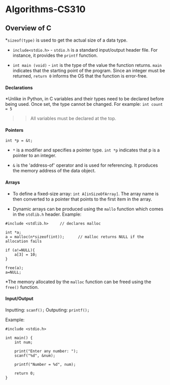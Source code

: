 # Algorithms-CS310


## Overview of C

*`sizeof(type)` is used to get the actual size of a data type.

* `include<stdio.h>` - `stdio.h` is a standard input/output header file. For instance, it provides the `printf` function. 

* `int main (void)` - `int` is the type of the value the function returns. `main` indicates that the starting point of the program. Since an integer must be returned, `return 0` informs the OS that the function is error-free.  

#### Declarations
*Unlike in Python, in C variables and their types need to be declared before being used. Once set, the type cannot be changed. For example: `int count = 5`
>> All variables must be declared at the top.

#### Pointers
`int *p = &t;`

* `*` is a modifier and specifies a pointer type. `int *p` indicates that p is a pointer to an integer.

* `&` is the 'address-of' operator and is used for referencing. It produces the memory address of the data object.

#### Arrays
* To define a fixed-size array: `int A[inSizeOfArray]`. The array name is then converted to a pointer that points to the first item in the array. 

* Dynamic arrays can be produced using the `mallo` function which comes in the `stdlib.h` header. Example:

```
#include <stdlib.h> 	// declares malloc

int *a;
a = malloc(n*sizeof(int)); 		// malloc returns NULL if the allocation fails

if (a!=NULL){
	a[3] = 10;
}

free(a);
a=NULL;
```

*The memory allocated by the `malloc` function can be freed using the `free()` function. 

#### Input/Output

Inputting: `scanf();`
Outputing: `printf();`

Example:
```
#include <stdio.h>

int main() {
	int num;

	print("Enter any number: ");
	scanf("%d", &num);

	printf("Number = %d", num);

	return 0;
}

```

